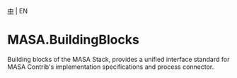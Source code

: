 [中](README.zh-cn.md) | EN
# MASA.BuildingBlocks
Building blocks of the MASA Stack, provides a unified interface standard for MASA Contrib's implementation specifications and process connector.  

